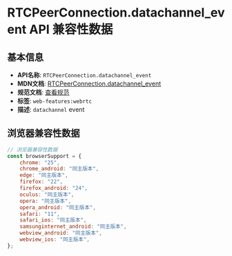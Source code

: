 # RTCPeerConnection.datachannel_event API 兼容性数据

## 基本信息

- **API名称**: `RTCPeerConnection.datachannel_event`
- **MDN文档**: [RTCPeerConnection.datachannel_event](https://developer.mozilla.org/docs/Web/API/RTCPeerConnection/datachannel_event)
- **规范文档**: [查看规范](https://w3c.github.io/webrtc-pc/#dom-rtcpeerconnection-ondatachannel)
- **标签**: `web-features:webrtc`
- **描述**: `datachannel` event

## 浏览器兼容性数据

```javascript
// 浏览器兼容性数据
const browserSupport = {
    chrome: "25",
    chrome_android: "同主版本",
    edge: "同主版本",
    firefox: "22",
    firefox_android: "24",
    oculus: "同主版本",
    opera: "同主版本",
    opera_android: "同主版本",
    safari: "11",
    safari_ios: "同主版本",
    samsunginternet_android: "同主版本",
    webview_android: "同主版本",
    webview_ios: "同主版本",
};

```

